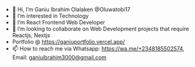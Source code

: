 - 👋 Hi, I’m Ganiu Ibrahim Olalaken @Oluwatobi17
- 👀 I’m interested in Technology
- 🌱 I’m React Frontend Web Developer
- 💞️ I’m looking to collaborate on Web Development projects that require Reactjs, Nextjs
- Portfolio @ https://ganiuportfolio.vercel.app/
- 📫 How to reach me via Whatsapp: https://wa.me/+2348185502574, Email: ganiuibrahim3000@gmail.com

<!---
Oluwatobi17/Oluwatobi17 is a ✨ special ✨ repository because its `README.md` (this file) appears on your GitHub profile.
You can click the Preview link to take a look at your changes.
--->
